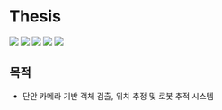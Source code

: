 # Thesis

<div>
<img src="https://img.shields.io/badge/Python-3776AB?style=for-the-badge&logo=Python&logoColor=white"/>
<img src="https://img.shields.io/badge/ROS-22314E?style=for-the-badge&logo=ROS&logoColor=white"/>

<img src="https://img.shields.io/badge/OpenCV-5C3EE8?style=for-the-badge&logo=OpenCV&logoColor=white"/>
<img src="https://img.shields.io/badge/TensorFlow-FF6F00?style=for-the-badge&logo=TensorFlow&logoColor=white"/>

<a href="https://www.sciencedirect.com/science/article/pii/S2405959523000887?utm_campaign=STMJ_AUTH_SERV_PUBLISHED&utm_medium=email&utm_acid=276945937&SIS_ID=&dgcid=STMJ_AUTH_SERV_PUBLISHED&CMX_ID=&utm_in=DM396771&utm_source=AC_" target="_blank">
    <img src="https://img.shields.io/badge/관련논문-FF0000?style=for-the-badge&logo=Apache&logoColor=white"/>
</a>

</div>

## 목적

- 단안 카메라 기반 객체 검출, 위치 추정 및 로봇 추적 시스템
